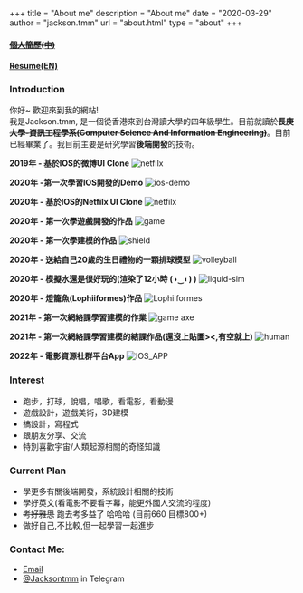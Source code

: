 +++
title = "About me"
description = "About me"
date = "2020-03-29"
author = "jackson.tmm"
url = "about.html"
type = "about"
+++

<!-- 
**Sorry about my bad English :(**   -->
#### ~~[個人簡歷(中)](/cv/2023/MOKTOKMAN_Resume(CH).pdf)~~
#### [Resume(EN)](/cv/2023/MOKTOKMAN_Resume(EN).pdf)
### Introduction  
你好~ 歡迎來到我的網站!  
我是Jackson.tmm, 是一個從香港來到台灣讀大學的四年級學生。~~目前就讀於**長庚大學-資訊工程學系(Computer Science And Information Engineering)**~~。目前已經畢業了。我目前主要是研究學習**後端開發**的技術。  

<!-- 
### More About me
我超喜歡TFBoy的，是**TFBoys的忠實粉絲**,特別是易烊千璽(Jackson yee)！！！我叫Jackson也是這個原因，想跟千璽一樣強！哈哈哈。從他們出道開始就開始喜歡他們了(應該快9年了)。  
除了寫程式以外，我也**喜歡設計跟音樂**！你沒看錯，我一個後端喜歡設計，哈哈哈哈(**不要問我為什麼不選前端，哈哈哈**)


### Why i choose Computer Science? 
要從我小時候獲得了一台單核心CPU,512MB RAM,還沒有DisplayCard的電腦開始說起(雖然很爛)。哪個時候因為喜歡玩遊戲，所以,對於遊戲製作這件事是哪時候的夢想。直到了中學(大概是國一或國二)，因某某網絡遊戲關服，但卻對此心有不甘。所以，便與網絡上認識的小夥伴一起研究放出來的源代碼(雖然看不太懂)，這也是我接觸程式的開始。到了高中我便一心想要往Computer Science方向前進，也因此選擇了Information Computer Technology(ICT)科目。雖然我其他科目的成績沒有很好，但是在ICT的這門科中，連續拿了3年的第一名。但是因為高考失利，但又希望自己能學習到CS相關的科目，因此來到了台灣就讀CS科系。

### A special and meaningful experience during my university
上大學以後，也是正式開始學習程式設計的開始。可能是以前有自學過一段時間C++，學起來比較輕鬆一點。大二下的時候，很不辛*COVIN-19*疫情爆發，不能會台灣只能留在香港上網絡課程，因此，便開始了我的自學之路。由於有了學習C++的經驗以及程式語言的基礎，**便開始自我探索模式，嘗試接觸不同的領域。了解過網頁設計,後端開發,數據庫設計,Apple App開發,ML/TensorFlow基礎,甚至是其他領域的探索如遊戲開發，美術設計，3D建模等等**...這段自學探索的旅程,**貌似看上去毫無意義**(**也就是啥都學，沒有一個是精的**)。但是，**對我來說有巨大的意義**，能夠讓我更認識自己，知道自己喜歡的東西，不喜歡的東西，甚至是知道哪些學習方法是適合自己。雖然很想什麼都想要會，但是也**決定了只做自己感興趣的事情**。以下是我在這段時間所做的東西(你們應該不會嫌棄吧><)   -->

**2019年 - 基於IOS的微博UI Clone**
![netfilx](/images/weiboClone.jpg)

**2020年 -第一次學習IOS開發的Demo**
![ios-demo](/images/ios-learn.PNG)

**2020年 - 基於IOS的Netfilx UI Clone**
![netfilx](/images/netfilxClone.jpg)

**2020年 - 第一次學遊戲開發的作品**
![game](/images/game.jpg)

**2020年 - 第一次學建模的作品**
![shield](/images/shield.jpg)

**2020年 - 送給自己20歲的生日禮物的一顆排球模型** 
![volleyball](/images/20-birth.jpg)

**2020年 - 模擬水還是很好玩的(渲染了12小時 (◑‿◐) )**
![liquid-sim](/images/liquid.jpg)

**2020年 - 燈籠魚(Lophiiformes)作品**
![Lophiiformes](/images/Lophiiformes.jpg)

**2021年 - 第一次網絡課學習建模的作業**
![game axe](/images/axe.png)

**2021年 - 第一次網絡課學習建模的結課作品(還沒上貼圖><,有空就上)**
![human](/images/final-model.jpg)

**2022年 - 電影資源社群平台App**
![IOS_APP](/images/ott_app/movie-app/AppImg.png)

### Interest
* 跑步，打球，說唱，唱歌，看電影，看動漫
* 遊戲設計，遊戲美術，3D建模
* 搞設計，寫程式
* 跟朋友分享、交流
* 特別喜歡宇宙/人類起源相關的奇怪知識
 
### Current Plan
* 學更多有關後端開發，系統設計相關的技術
* 學好英文(看電影不要看字幕，能更外國人交流的程度)
* ~~考好雅思~~ 跑去考多益了 哈哈哈 (目前660 目標800+)
* 做好自己,不比較,但一起學習一起進步

### Contact Me:
* [Email](RyanTokManMokMTM@hotmail.com)
* [@Jacksontmm]() in Telegram  

